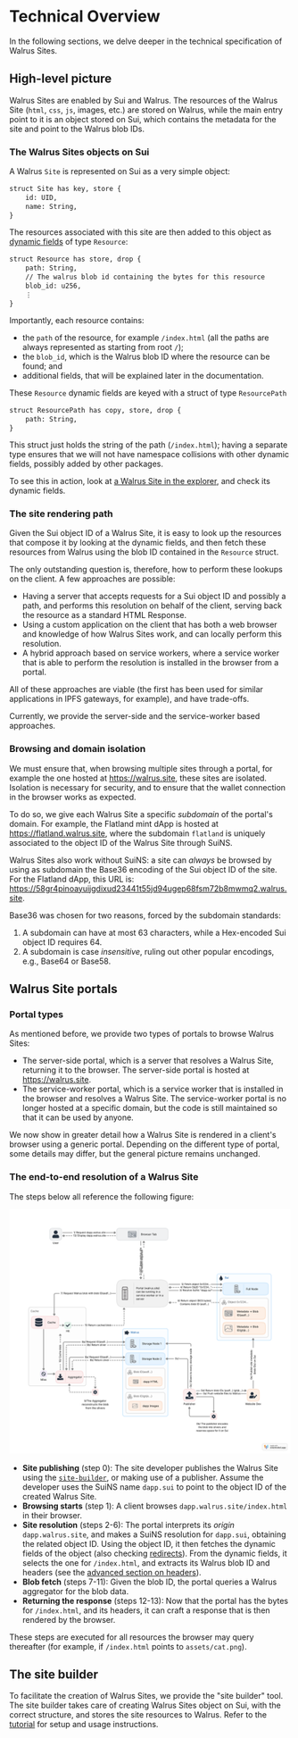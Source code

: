 # Technical Overview

In the following sections, we delve deeper in the technical specification of Walrus Sites.

## High-level picture

Walrus Sites are enabled by Sui and Walrus. The resources of the Walrus Site (`html`, `css`, `js`,
images, etc.) are stored on Walrus, while the main entry point to it is an object stored on Sui,
which contains the metadata for the site and point to the Walrus blob IDs.

### The Walrus Sites objects on Sui

A Walrus `Site` is represented on Sui as a very simple object:

``` move
struct Site has key, store {
    id: UID,
    name: String,
}
```

The resources associated with this site are then added to this object as [dynamic
fields](https://docs.sui.io/concepts/versioning#dynamic-fields) of type `Resource`:

``` move
struct Resource has store, drop {
    path: String,
    // The walrus blob id containing the bytes for this resource
    blob_id: u256,
    ⋮
}
```

Importantly, each resource contains:

- the `path` of the resource, for example `/index.html` (all the paths are always represented as
  starting from root `/`);
- the `blob_id`, which is the Walrus blob ID where the resource can be found; and
- additional fields, that will be explained later in the documentation.

These `Resource` dynamic fields are keyed with a struct of type `ResourcePath`

``` move
struct ResourcePath has copy, store, drop {
    path: String,
}
```

This struct just holds the string of the path (`/index.html`); having a separate type ensures that
we will not have namespace collisions with other dynamic fields, possibly added by other packages.

To see this in action, look at [a Walrus Site in the
explorer](https://suiscan.xyz/testnet/object/0xd20b90149409ba5d005d4a2cd981db9494bc3cdb2f04c47ca1af98dd8f71610a),
and check its dynamic fields.

### The site rendering path

Given the Sui object ID of a Walrus Site, it is easy to look up the resources that compose it
by looking at the dynamic fields, and then fetch these resources from Walrus using the blob ID
contained in the `Resource` struct.

The only outstanding question is, therefore, how to perform these lookups on the client. A few
approaches are possible:

- Having a server that accepts requests for a Sui object ID and possibly a path, and performs this
  resolution on behalf of the client, serving back the resource as a standard HTML Response.
- Using a custom application on the client that has both a web browser and knowledge of how Walrus
  Sites work, and can locally perform this resolution.
- A hybrid approach based on service workers, where a service worker that is able to perform the
  resolution is installed in the browser from a portal.

All of these approaches are viable (the first has been used for similar applications in IPFS
gateways, for example), and have trade-offs.

Currently, we provide the server-side and the service-worker based approaches.

### Browsing and domain isolation

We must ensure that, when browsing multiple sites through a portal, for example the one hosted at
<https://walrus.site>, these sites are isolated. Isolation is necessary for security, and to ensure
that the wallet connection in the browser works as expected.

To do so, we give each Walrus Site a specific *subdomain* of the portal's domain. For example, the
Flatland mint dApp is hosted at <https://flatland.walrus.site>, where the subdomain `flatland` is
uniquely associated to the object ID of the Walrus Site through SuiNS.

Walrus Sites also work without SuiNS: a site can *always* be browsed by using as subdomain the
Base36 encoding of the Sui object ID of the site. For the Flatland dApp, this URL is:
<https://58gr4pinoayuijgdixud23441t55jd94ugep68fsm72b8mwmq2.walrus.site>.

Base36 was chosen for two reasons, forced by the subdomain standards:

1. A subdomain can have at most 63 characters, while a Hex-encoded Sui object ID requires 64.
1. A subdomain is case *insensitive*, ruling out other popular encodings, e.g., Base64 or Base58.

## Walrus Site portals

### Portal types

As mentioned before, we provide two types of portals to browse Walrus Sites:

- The server-side portal, which is a server that resolves a Walrus Site, returning it to the
  browser. The server-side portal is hosted at <https://walrus.site>.
- The service-worker portal, which is a service worker that is installed in the browser and
  resolves a Walrus Site. The service-worker portal is no longer hosted at a specific domain, but
  the code is still maintained so that it can be used by anyone.

We now show in greater detail how a Walrus Site is rendered in a client's browser using a generic
portal. Depending on the different type of portal, some details may differ, but the general picture
remains unchanged.

### The end-to-end resolution of a Walrus Site

The steps below all reference the following figure:

![Walrus Site resolution](../assets/walrus-sites-portal-diagram.svg)

- **Site publishing** (step 0): The site developer publishes the Walrus Site using the
  [`site-builder`](#the-site-builder), or making use of a publisher. Assume the developer uses the
  SuiNS name `dapp.sui` to point to the object ID of the created Walrus Site.
- **Browsing starts** (step 1): A client browses `dapp.walrus.site/index.html` in their browser.
- **Site resolution** (steps 2-6): The portal interprets its *origin* `dapp.walrus.site`, and makes
  a SuiNS resolution for `dapp.sui`, obtaining the related object ID. Using the object ID, it then
  fetches the dynamic fields of the object (also checking [redirects](./portal.md)). From the
  dynamic fields, it selects the one for `/index.html`, and extracts its Walrus blob ID and headers
  (see the [advanced section on headers](./routing.md)).
- **Blob fetch** (steps 7-11): Given the blob ID, the portal queries a Walrus aggregator for the
  blob data.
- **Returning the response** (steps 12-13): Now that the portal has the bytes for `/index.html`, and
  its headers, it can craft a response that is then rendered by the
  browser.

These steps are executed for all resources the browser may query thereafter (for example, if
`/index.html` points to `assets/cat.png`).

## The site builder

To facilitate the creation of Walrus Sites, we provide the "site builder" tool. The site builder
takes care of creating Walrus Sites object on Sui, with the correct structure, and stores the site
resources to Walrus. Refer to the [tutorial](./tutorial.md) for setup and usage instructions.
